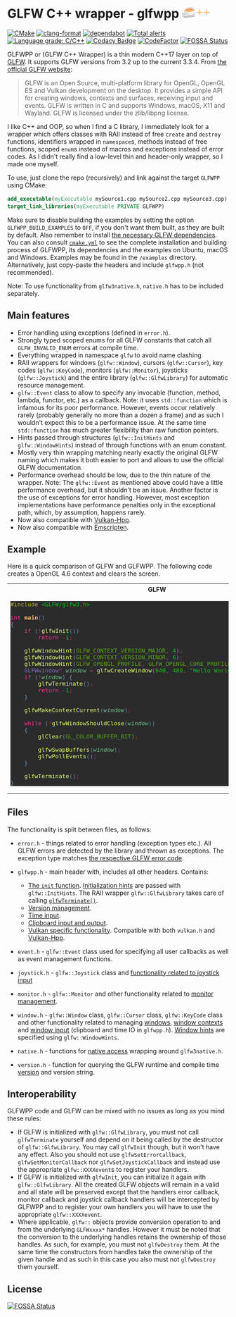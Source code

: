 # GLFW C++ wrapper - glfwpp ![logo](logo.png)

[![CMake](https://github.com/janekb04/glfwpp/workflows/CMake/badge.svg)](https://github.com/janekb04/glfwpp/actions?query=workflow%3ACMake)
[![clang-format](https://github.com/janekb04/glfwpp/workflows/clang-format/badge.svg)](https://github.com/janekb04/glfwpp/actions?query=workflow%3Aclang-format)
[![dependabot](https://badgen.net/github/dependabot/janekb04/glfwpp?icon=dependabot&label)](https://github.com/janekb04/glfwpp/network/updates)
[![Total alerts](https://img.shields.io/lgtm/alerts/g/janekb04/glfwpp.svg?logo=lgtm&logoWidth=18)](https://lgtm.com/projects/g/janekb04/glfwpp/alerts/)
[![Language grade: C/C++](https://img.shields.io/lgtm/grade/cpp/g/janekb04/glfwpp.svg?logo=lgtm&logoWidth=18)](https://lgtm.com/projects/g/janekb04/glfwpp/context:cpp)
[![Codacy Badge](https://app.codacy.com/project/badge/Grade/69102e4c9b3744eea1fdd3a5758aee91)](https://www.codacy.com/gh/janekb04/glfwpp/dashboard?utm_source=github.com&utm_medium=referral&utm_content=janekb04/glfwpp&utm_campaign=Badge_Grade)
[![CodeFactor](https://www.codefactor.io/repository/github/janekb04/glfwpp/badge/main)](https://www.codefactor.io/repository/github/janekb04/glfwpp/overview/main)
[![FOSSA Status](https://app.fossa.com/api/projects/git%2Bgithub.com%2Fjanekb04%2Fglfwpp.svg?type=shield)](https://app.fossa.com/projects/git%2Bgithub.com%2Fjanekb04%2Fglfwpp?ref=badge_shield)

GLFWPP or (GLFW C++ Wrapper) is a thin modern C++17 layer on top of [GLFW](https://www.glfw.org/). It supports GLFW versions from 3.2 up to the current 3.3.4. From [the official GLFW website](https://www.glfw.org/):

> GLFW is an Open Source, multi-platform library for OpenGL, OpenGL ES and Vulkan development on the desktop. It provides a simple API for creating windows, contexts and surfaces, receiving input and events.
> GLFW is written in C and supports Windows, macOS, X11 and Wayland.
> GLFW is licensed under the zlib/libpng license.

I like C++ and OOP, so when I find a C library, I immediately look for a wrapper which offers classes with RAII instead of free `create` and `destroy` functions, identifiers wrapped in `namespace`s, methods instead of free functions, scoped `enum`s instead of macros and exceptions instead of error codes. As I didn't really find a low-level thin and header-only wrapper, so I made one myself.

To use, just clone the repo (recursively) and link against the target `GLFWPP` using CMake:

```cmake
add_executable(myExecutable mySource1.cpp mySource2.cpp mySource3.cpp)
target_link_libraries(myExecutable PRIVATE GLFWPP)
```

Make sure to disable building the examples by setting the option `GLFWPP_BUILD_EXAMPLES` to `OFF`, if you don't want them built, as they are built by default. Also remember to install [the necessary GLFW dependencies](https://www.glfw.org/docs/latest/compile.html). You can also consult [`cmake.yml`](https://github.com/janekb04/glfwpp/blob/main/.github/workflows/cmake.yml) to see the complete installation and building process of GLFWPP, its dependencies and the examples on Ubuntu, macOS and Windows. Examples may be found in the `/examples` directory. Alternatively, just copy-paste the headers and include `glfwpp.h` (not recommended). 

Note: To use functionality from `glfw3native.h`, `native.h` has to be included separately.

## Main features

-   Error handling using exceptions (defined in `error.h`).
-   Strongly typed scoped enums for all GLFW constants that catch all `GLFW_INVALID_ENUM` errors at compile time.
-   Everything wrapped in namespace `glfw` to avoid name clashing
-   RAII wrappers for windows (`glfw::Window`), cursors (`glfw::Cursor`), key codes (`glfw::KeyCode`), monitors (`glfw::Monitor`), joysticks (`glfw::Joystick`) and the entire library (`glfw::GlfwLibrary`) for automatic resource management.
-   `glfw::Event` class to allow to specify any invocable (function, method, lambda, functor, etc.) as a callback. Note: it uses `std::function` which is infamous for its poor performance. However, events occur relatively rarely (probably generally no more than a dozen a frame) and as such I wouldn't expect this to be a performance issue. At the same time `std::function` has much greater flexibility than raw function pointers.
-   Hints passed through structures (`glfw::InitHints` and `glfw::WindowHints`) instead of through functions with an enum constant.
-   Mostly very thin wrapping matching nearly exactly the original GLFW naming which makes it both easier to port and allows to use the official GLFW documentation.
-   Performance overhead should be low, due to the thin nature of the wrapper. Note: The `glfw::Event` as mentioned above could have a little performance overhead, but it shouldn't be an issue. Another factor is the use of exceptions for error handling. However, most exception implementations have performance penalties only in the exceptional path, which, by assumption, happens rarely.
-   Now also compatible with [Vulkan-Hpp](https://github.com/KhronosGroup/Vulkan-Hpp).
-   Now also compatible with [Emscripten](https://emscripten.org/).

## Example

Here is a quick comparison of GLFW and GLFWPP. The following code creates a OpenGL 4.6 context and clears the screen.

<table>
  <tr>
    <th>
      GLFW
    </th>
    <th>
      GLFWPP
    </th>
  </tr>
<tr>
<td>
<pre style="background-color:#2b2b2b;color:#a9b7c6;font-family:'JetBrains Mono',monospace;font-size:9.8pt;"><span style="color:#bbb529;">#include </span><span style="color:#0cc21a;">&lt;GLFW/glfw3.h&gt;
</span><span style="color:#0cc21a;">
</span><span style="color:#ed3792;">int </span><span style="color:#ffc66d;font-weight:bold;">main</span><span style="color:#6989bb;">()
</span><span style="color:#6897bb;">{
</span><span style="color:#6897bb;">    </span><span style="color:#ed3792;">if </span><span style="color:#6989bb;">(</span><span style="color:#af3681;">!</span><span style="color:#e0ff76;">glfwInit</span><span style="color:#6989bb;">())
</span><span style="color:#6989bb;">        </span><span style="color:#ed3792;">return </span><span style="color:#af3681;">-</span><span style="color:#0cc21a;">1</span><span style="color:#af3681;">;
</span><span style="color:#af3681;">
</span><span style="color:#af3681;">    </span><span style="color:#e0ff76;">glfwWindowHint</span><span style="color:#6989bb;">(</span><span style="color:#58a517;">GLFW_CONTEXT_VERSION_MAJOR</span><span style="color:#af3681;">, </span><span style="color:#0cc21a;">4</span><span style="color:#6989bb;">)</span><span style="color:#af3681;">;
</span><span style="color:#af3681;">    </span><span style="color:#e0ff76;">glfwWindowHint</span><span style="color:#6989bb;">(</span><span style="color:#58a517;">GLFW_CONTEXT_VERSION_MINOR</span><span style="color:#af3681;">, </span><span style="color:#0cc21a;">6</span><span style="color:#6989bb;">)</span><span style="color:#af3681;">;
</span><span style="color:#af3681;">    </span><span style="color:#e0ff76;">glfwWindowHint</span><span style="color:#6989bb;">(</span><span style="color:#58a517;">GLFW_OPENGL_PROFILE</span><span style="color:#af3681;">, </span><span style="color:#58a517;">GLFW_OPENGL_CORE_PROFILE</span><span style="color:#6989bb;">)</span><span style="color:#af3681;">;
</span><span style="color:#af3681;">    </span><span style="color:#836bc6;">GLFWwindow</span><span style="color:#af3681;">* </span><span style="color:#6dc68c;font-style:italic;">window </span><span style="color:#af3681;">= </span><span style="color:#e0ff76;">glfwCreateWindow</span><span style="color:#6989bb;">(</span><span style="color:#0cc21a;">640</span><span style="color:#af3681;">, </span><span style="color:#0cc21a;">480</span><span style="color:#af3681;">, </span><span style="color:#0cc21a;">&quot;Hello World&quot;</span><span style="color:#af3681;">, </span><span style="color:#ed3792;">nullptr</span><span style="color:#af3681;">, </span><span style="color:#ed3792;">nullptr</span><span style="color:#6989bb;">)</span><span style="color:#af3681;">;
</span><span style="color:#af3681;">    </span><span style="color:#ed3792;">if </span><span style="color:#6989bb;">(</span><span style="color:#af3681;">!</span><span style="color:#6dc68c;font-style:italic;">window</span><span style="color:#6989bb;">) </span><span style="color:#6897bb;">{
</span><span style="color:#6897bb;">        </span><span style="color:#e0ff76;">glfwTerminate</span><span style="color:#6989bb;">()</span><span style="color:#af3681;">;
</span><span style="color:#af3681;">        </span><span style="color:#ed3792;">return </span><span style="color:#af3681;">-</span><span style="color:#0cc21a;">1</span><span style="color:#af3681;">;
</span><span style="color:#af3681;">    </span><span style="color:#6897bb;">}
</span><span style="color:#6897bb;">
</span><span style="color:#6897bb;">    </span><span style="color:#e0ff76;">glfwMakeContextCurrent</span><span style="color:#6989bb;">(</span><span style="color:#6dc68c;font-style:italic;">window</span><span style="color:#6989bb;">)</span><span style="color:#af3681;">;
</span><span style="color:#af3681;">
</span><span style="color:#af3681;">    </span><span style="color:#ed3792;">while </span><span style="color:#6989bb;">(</span><span style="color:#af3681;">!</span><span style="color:#e0ff76;">glfwWindowShouldClose</span><span style="color:#6989bb;">(</span><span style="color:#6dc68c;font-style:italic;">window</span><span style="color:#6989bb;">))
</span><span style="color:#6989bb;">    </span><span style="color:#6897bb;">{
</span><span style="color:#6897bb;">        </span><span style="color:#e0ff76;">glClear</span><span style="color:#6989bb;">(</span><span style="color:#58a517;">GL_COLOR_BUFFER_BIT</span><span style="color:#6989bb;">)</span><span style="color:#af3681;">;
</span><span style="color:#af3681;">
</span><span style="color:#af3681;">        </span><span style="color:#e0ff76;">glfwSwapBuffers</span><span style="color:#6989bb;">(</span><span style="color:#6dc68c;font-style:italic;">window</span><span style="color:#6989bb;">)</span><span style="color:#af3681;">;
</span><span style="color:#af3681;">        </span><span style="color:#e0ff76;">glfwPollEvents</span><span style="color:#6989bb;">()</span><span style="color:#af3681;">;
</span><span style="color:#af3681;">    </span><span style="color:#6897bb;">}
</span><span style="color:#6897bb;">
</span><span style="color:#6897bb;">    </span><span style="color:#e0ff76;">glfwTerminate</span><span style="color:#6989bb;">()</span><span style="color:#af3681;">;
</span><span style="color:#6897bb;">}</span></pre>
</td>
<td>
<pre style="background-color:#2b2b2b;color:#a9b7c6;font-family:'JetBrains Mono',monospace;font-size:9.8pt;"><span style="color:#bbb529;">#include </span><span style="color:#0cc21a;">&lt;glfwpp/glfwpp.h&gt;
</span><span style="color:#0cc21a;">
</span><span style="color:#ed3792;">int </span><span style="color:#ffc66d;font-weight:bold;">main</span><span style="color:#6989bb;">()
</span><span style="color:#6897bb;">{
</span><span style="color:#6897bb;">    </span><span style="color:#ed3792;">auto </span><span style="color:#6dc68c;font-style:italic;">GLFW </span><span style="color:#af3681;">= </span><span style="color:#51bcff;">glfw</span><span style="color:#af3681;">::</span><span style="color:#e0ff76;">init</span><span style="color:#6989bb;">()</span><span style="color:#af3681;">;<br>
</span><span style="color:#af3681;">
</span><span style="color:#af3681;">    </span><span style="color:#51bcff;">glfw</span><span style="color:#af3681;">::</span><span style="color:#e0ff76;">WindowHints</span><span style="color:#6897bb;">{  </span><span style="color:#61c669;font-style:italic;">.contextVersionMajor </span><span style="color:#af3681;">= </span><span style="color:#0cc21a;">4</span><span style="color:#af3681;">,
</span><span style="color:#af3681;">                        </span><span style="color:#61c669;font-style:italic;">.contextVersionMinor </span><span style="color:#af3681;">= </span><span style="color:#0cc21a;">6</span><span style="color:#af3681;">,
</span><span style="color:#af3681;">                        </span><span style="color:#61c669;font-style:italic;">.openglProfile </span><span style="color:#af3681;">= </span><span style="color:#51bcff;">glfw</span><span style="color:#af3681;">::</span><span style="color:#5a60c6;">OpenGlProfile</span><span style="color:#af3681;">::</span><span style="color:#0aa516;font-style:italic;">Core </span><span style="color:#6897bb;">}</span><span style="color:#af3681;">.</span><span style="color:#e0ff76;">apply</span><span style="color:#6989bb;">()</span><span style="color:#af3681;">;
</span><span style="color:#af3681;">    </span><span style="color:#51bcff;">glfw</span><span style="color:#af3681;">::</span><span style="color:#5a60c6;">Window </span><span style="color:#6dc68c;font-style:italic;">window</span><span style="color:#6897bb;">{</span><span style="color:#0cc21a;">640</span><span style="color:#af3681;">, </span><span style="color:#0cc21a;">480</span><span style="color:#af3681;">, </span><span style="color:#0cc21a;">&quot;Hello World&quot;</span><span style="color:#6897bb;">}</span><span style="color:#af3681;">;
</span><span style="color:#af3681;">    </span><span style="color:#808080;">// If window creation fails, an exception is thrown
</span><span style="color:#808080;">
</span><span style="color:#808080;">
</span><span style="color:#808080;">
</span><span style="color:#808080;">
</span><span style="color:#808080;">    </span><span style="color:#51bcff;">glfw</span><span style="color:#af3681;">::</span><span style="color:#e0ff76;">makeContextCurrent</span><span style="color:#6989bb;">(</span><span style="color:#6dc68c;font-style:italic;">window</span><span style="color:#6989bb;">)</span><span style="color:#af3681;">;
</span><span style="color:#af3681;">
</span><span style="color:#af3681;">    </span><span style="color:#ed3792;">while </span><span style="color:#6989bb;">(</span><span style="color:#af3681;">!</span><span style="color:#6dc68c;font-style:italic;">window</span><span style="color:#af3681;">.</span><span style="color:#e0ff76;">shouldClose</span><span style="color:#6989bb;">())
</span><span style="color:#6989bb;">    </span><span style="color:#6897bb;">{
</span><span style="color:#6897bb;">        </span><span style="color:#e0ff76;">glClear</span><span style="color:#6989bb;">(</span><span style="color:#58a517;">GL_COLOR_BUFFER_BIT</span><span style="color:#6989bb;">)</span><span style="color:#af3681;">;
</span><span style="color:#af3681;">
</span><span style="color:#af3681;">        </span><span style="color:#6dc68c;font-style:italic;">window</span><span style="color:#af3681;">.</span><span style="color:#e0ff76;">swapBuffers</span><span style="color:#6989bb;">()</span><span style="color:#af3681;">;
</span><span style="color:#af3681;">        </span><span style="color:#51bcff;">glfw</span><span style="color:#af3681;">::</span><span style="color:#e0ff76;">pollEvents</span><span style="color:#6989bb;">()</span><span style="color:#af3681;">;
</span><span style="color:#af3681;">    </span><span style="color:#6897bb;">}
</span><span style="color:#6897bb;">
</span><span style="color:#6897bb;">    </span><span style="color:#808080;">// GlfwLibrary destructor calls glfwTerminate automatically
</span><span style="color:#6897bb;">}</span></pre>
</td>

</tr>
</table>

## Files

The functionality is split between files, as follows:

-   `error.h` - things related to error handling (exception types etc.). All GLFW errors are detected by the library and thrown as exceptions. The exception type matches [the respective GLFW error code](https://www.glfw.org/docs/latest/group__errors.html).

-   `glfwpp.h` - main header with, includes all other headers. Contains:
    -   [The `init` function](https://www.glfw.org/docs/latest/intro_guide.html#intro_init_init). [Initialization hints](https://www.glfw.org/docs/latest/intro_guide.html#init_hints) are passed with `glfw::InitHints`. The RAII wrapper `glfw::GlfwLibrary` takes care of calling [`glfwTerminate()`](https://www.glfw.org/docs/latest/intro_guide.html#intro_init_terminate).
    -   [Version management](https://www.glfw.org/docs/latest/intro_guide.html#intro_version).
    -   [Time input](https://www.glfw.org/docs/latest/input_guide.html#time).
    -   [Clipboard input and output](https://www.glfw.org/docs/latest/input_guide.html#clipboard).
    -   [Vulkan specific functionality](https://www.glfw.org/docs/latest/vulkan_guide.html). Compatible with both `vulkan.h` and [Vulkan-Hpp](https://github.com/KhronosGroup/Vulkan-Hpp).

-   `event.h` - `glfw::Event` class used for specifying all user callbacks as well as event management functions.

-   `joystick.h` - `glfw::Joystick` class and [functionality related to joystick input](https://www.glfw.org/docs/latest/input_guide.html#joystick)

-   `monitor.h` - `glfw::Monitor` and other functionality related to [monitor management](https://www.glfw.org/docs/latest/monitor_guide.html).

-   `window.h` - `glfw::Window` class, `glfw::Cursor` class, `glfw::KeyCode` class and other functionality related to managing [windows](https://www.glfw.org/docs/latest/window_guide.html), [window contexts](https://www.glfw.org/docs/latest/context_guide.html) and [window input](https://www.glfw.org/docs/latest/input_guide.html) (clipboard and time IO in `glfwpp.h`). [Window hints](https://www.glfw.org/docs/latest/window_guide.html#window_hints) are specified using `glfw::WindowHints`.

-   `native.h` - functions for [native access](https://www.glfw.org/docs/latest/group__native.html) wrapping around `glfw3native.h`.

-   `version.h` - function for querying the GLFW runtime and compile time [version](https://www.glfw.org/docs/latest/intro_guide.html#intro_version) and version string.

## Interoperability

GLFWPP code and GLFW can be mixed with no issues as long as you mind these rules:

-   If GLFW is initialized with `glfw::GlfwLibrary`, you must not call `glfwTerminate` yourself and depend on it being called by the destructor of `glfw::GlfwLibrary`. You may call `glfwInit` though, but it won't have any effect. Also you should not use `glfwSetErrorCallback`, `glfwSetMonitorCallback` nor `glfwSetJoystickCallback` and instead use the appropriate `glfw::XXXXevent`s to register your handlers.
-   If GLFW is initialized with `glfwInit`, you can initialize it again with `glfw::GlfwLibrary`. All the created GLFW objects will remain in a valid and all state will be preserved except that the handlers error callback, monitor callback and joystick callback handlers will be intercepted by GLFWPP and to register your own handlers you will have to use the appropriate `glfw::XXXXevent`.
-   Where applicable, `glfw::` objects provide conversion operation to and from the underlying `GLFWxxxx*` handles. However it must be noted that the conversion to the underlying handles retains the ownership of those handles. As such, for example, you must not `glfwDestroy` them. At the same time the constructors from handles take the ownership of the given handle and as such in this case you also must not `glfwDestroy` them yourself.

## License

[![FOSSA Status](https://app.fossa.com/api/projects/git%2Bgithub.com%2Fjanekb04%2Fglfwpp.svg?type=large)](https://app.fossa.com/projects/git%2Bgithub.com%2Fjanekb04%2Fglfwpp?ref=badge_large)
